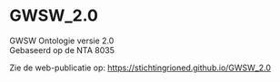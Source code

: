 # GWSW_2.0
GWSW Ontologie versie 2.0  
Gebaseerd op de NTA 8035

Zie de web-publicatie op: https://stichtingrioned.github.io/GWSW_2.0
